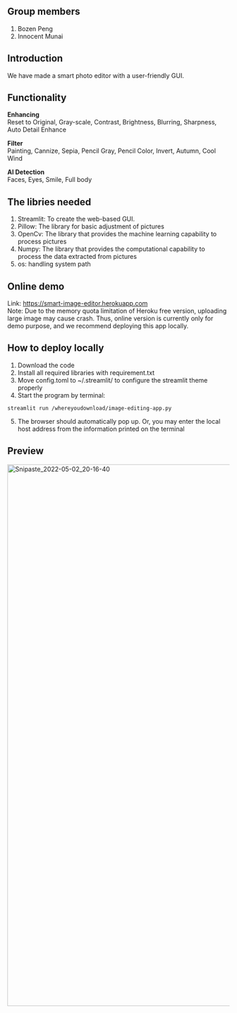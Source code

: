 ## Group members
 1. Bozen Peng
 2. Innocent Munai

## Introduction
We have made a smart photo editor with a user-friendly GUI.

## Functionality
**Enhancing**  
Reset to Original, Gray-scale, Contrast, Brightness, Blurring, Sharpness, Auto Detail Enhance

**Filter**  
Painting, Cannize, Sepia, Pencil Gray, Pencil Color, Invert, Autumn, Cool Wind

**AI Detection**  
Faces, Eyes, Smile, Full body

## The libries needed
1. Streamlit:  To create the web-based GUI.
2. Pillow: The library for basic adjustment of pictures
3. OpenCv: The library that provides the machine learning capability to process pictures
4. Numpy: The library that provides the computational capability to process the data extracted from pictures
5. os: handling system path

## Online demo
Link: https://smart-image-editor.herokuapp.com<br/>
Note: Due to the memory quota limitation of Heroku free version, uploading large image may cause crash. Thus, online version is currently only for demo purpose, and we recommend deploying this app locally.

## How to deploy locally
1. Download the code
2. Install all required libraries with requirement.txt
3. Move config.toml to ~/.streamlit/ to configure the streamlit theme properly
4. Start the program by terminal:
```console
streamlit run /whereyoudownload/image-editing-app.py
```
5. The browser should automatically pop up. Or, you may enter the local host address from the information printed on the terminal

## Preview
<img width="1225" alt="Snipaste_2022-05-02_20-16-40" src="https://user-images.githubusercontent.com/42286547/166345753-f154c430-0fbe-47b5-a63a-eab610f25604.png">

